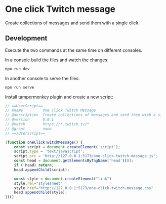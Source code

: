 # One click Twitch message

Create collections of messages and send them with a single click.

## Development

Execute the two commands at the same time on different consoles.

In a console build the files and watch the changes:

```bash
npm run dev
```

In another console to serve the files:

```bash
npm run serve
```

Install [tampermonkey](https://www.tampermonkey.net/) plugin and create a new script:

```javascript
// ==UserScript==
// @name         One Click Twitch Message
// @description  Create collections of messages and send them with a single click.
// @version      0.0.1
// @match        https://*.twitch.tv/*
// @grant        none
// ==/UserScript==

(function oneClickTwitchMessage() {
    const script = document.createElement('script');
    script.type = 'text/javascript';
    script.src = 'http://127.0.0.1:5173/one-click-twitch-message.js';
    const head = document.getElementsByTagName('head')[0];
    if (!head) return;
    head.appendChild(script);

    const style = document.createElement("link")
    style.rel="stylesheet"
    style.href="http://127.0.0.1:5173/one-click-twitch-message.css"
    head.appendChild(style);
})()
```
